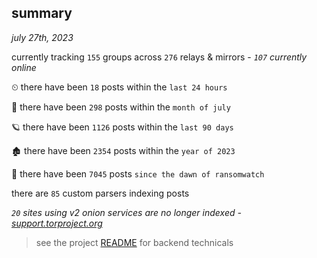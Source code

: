
## summary
_july 27th, 2023_

currently tracking `155` groups across `276` relays & mirrors - _`107` currently online_

⏲ there have been `18` posts within the `last 24 hours`

🦈 there have been `298` posts within the `month of july`

🪐 there have been `1126` posts within the `last 90 days`

🏚 there have been `2354` posts within the `year of 2023`

🦕 there have been `7045` posts `since the dawn of ransomwatch`

there are `85` custom parsers indexing posts

_`20` sites using v2 onion services are no longer indexed - [support.torproject.org](https://support.torproject.org/onionservices/v2-deprecation/)_

> see the project [README](https://github.com/joshhighet/ransomwatch#ransomwatch--) for backend technicals

